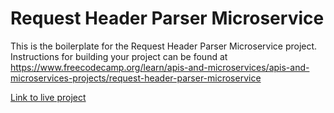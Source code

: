 # Request Header Parser Microservice

This is the boilerplate for the Request Header Parser Microservice project. Instructions for building your project can be found at https://www.freecodecamp.org/learn/apis-and-microservices/apis-and-microservices-projects/request-header-parser-microservice

[Link to live project](https://boilerplate-project-headerparser-freecodecamp.franpersanchez.repl.co)

